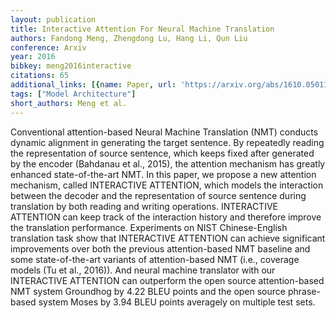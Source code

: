 ```yaml
---
layout: publication
title: Interactive Attention For Neural Machine Translation
authors: Fandong Meng, Zhengdong Lu, Hang Li, Qun Liu
conference: Arxiv
year: 2016
bibkey: meng2016interactive
citations: 65
additional_links: [{name: Paper, url: 'https://arxiv.org/abs/1610.05011'}]
tags: ["Model Architecture"]
short_authors: Meng et al.
---
```

Conventional attention-based Neural Machine Translation (NMT) conducts
dynamic alignment in generating the target sentence. By repeatedly reading the
representation of source sentence, which keeps fixed after generated by the
encoder (Bahdanau et al., 2015), the attention mechanism has greatly enhanced
state-of-the-art NMT. In this paper, we propose a new attention mechanism,
called INTERACTIVE ATTENTION, which models the interaction between the decoder
and the representation of source sentence during translation by both reading
and writing operations. INTERACTIVE ATTENTION can keep track of the interaction
history and therefore improve the translation performance. Experiments on NIST
Chinese-English translation task show that INTERACTIVE ATTENTION can achieve
significant improvements over both the previous attention-based NMT baseline
and some state-of-the-art variants of attention-based NMT (i.e., coverage
models (Tu et al., 2016)). And neural machine translator with our INTERACTIVE
ATTENTION can outperform the open source attention-based NMT system Groundhog
by 4.22 BLEU points and the open source phrase-based system Moses by 3.94 BLEU
points averagely on multiple test sets.
